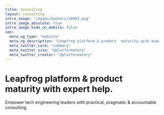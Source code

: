 ```yaml
---
title: Consulting
layout: consulting
intro_image: "images/banners/10493.png"
intro_image_absolute: true
intro_image_hide_on_mobile: false
seo:
  meta_og_type: "website"
  meta_og_description: "Leapfrog platform & product  maturity with expert help. Empower tech engineering leaders with practical, pragmatic & accountable consulting."
  meta_twitter_card: "summary"
  meta_twitter_site: "@platformatory"
  meta_twitter_creator: "@platformatory"
---
```


# Leapfrog platform & product maturity with expert help.

Empower tech engineering leaders with practical, pragmatic & accountable consulting.
